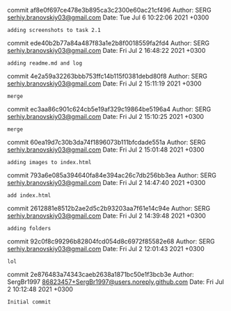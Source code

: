commit af8e0f697ce478e3b895ca3c2300e60ac21cf496
Author: SERG <serhiy.branovskiy03@gmail.com>
Date:   Tue Jul 6 10:22:06 2021 +0300

    adding screenshots to task 2.1

commit ede40b2b77a84a487f83a1e2b8f0018559fa2fd4
Author: SERG <serhiy.branovskiy03@gmail.com>
Date:   Fri Jul 2 16:48:22 2021 +0300

    adding readme.md and log

commit 4e2a59a32263bbb753ffc14b115f0381debd80f8
Author: SERG <serhiy.branovskiy03@gmail.com>
Date:   Fri Jul 2 15:11:19 2021 +0300

    merge

commit ec3aa86c901c624cb5e19af329c19864be5196a4
Author: SERG <serhiy.branovskiy03@gmail.com>
Date:   Fri Jul 2 15:10:25 2021 +0300

    merge

commit 60ea19d7c30b3da74f1896073b111bfcdade551a
Author: SERG <serhiy.branovskiy03@gmail.com>
Date:   Fri Jul 2 15:01:48 2021 +0300

    adding images to index.html

commit 793a6e085a394640fa84e394ac26c7db256bb3ea
Author: SERG <serhiy.branovskiy03@gmail.com>
Date:   Fri Jul 2 14:47:40 2021 +0300

    add index.html

commit 2612881e8512b2ae2d5c2b93203aa7f61e14c94e
Author: SERG <serhiy.branovskiy03@gmail.com>
Date:   Fri Jul 2 14:39:48 2021 +0300

    adding folders

commit 92c0f8c99296b82804fcd054d8c6972f85582e68
Author: SERG <serhiy.branovskiy03@gmail.com>
Date:   Fri Jul 2 12:01:43 2021 +0300

    lol

commit 2e876483a74343caeb2638a1871bc50e1f3bcb3e
Author: SergBr1997 <86823457+SergBr1997@users.noreply.github.com>
Date:   Fri Jul 2 10:12:48 2021 +0300

    Initial commit
